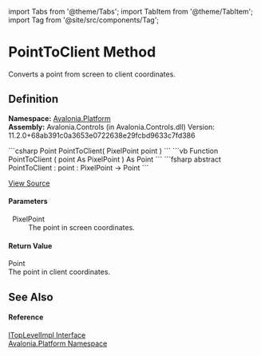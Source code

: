import Tabs from '@theme/Tabs'; 
import TabItem from '@theme/TabItem'; 
import Tag from '@site/src/components/Tag'; 

# PointToClient Method


Converts a point from screen to client coordinates.



## Definition
**Namespace:** <a href="N_Avalonia_Platform">Avalonia.Platform</a>  
**Assembly:** Avalonia.Controls (in Avalonia.Controls.dll) Version: 11.2.0+68ab391c0a3653e0722638e29fcbd9633c7fd386

<Tabs groupId="api-code-preview">
<TabItem value="csharp" label="C#">
```csharp
Point PointToClient(
	PixelPoint point
)
```
</TabItem>
<TabItem value="vb" label="VB">
```vb
Function PointToClient ( 
	point As PixelPoint
) As Point
```
</TabItem>
<TabItem value="fsharp" label="F#">
```fsharp
abstract PointToClient : 
        point : PixelPoint -> Point 
```
</TabItem>
</Tabs>



<a href="https://github.com/AvaloniaUI/Avalonia/tree/master/srcAvalonia.Controls/Platform/ITopLevelImpl.cs" title="View the source code">View Source</a>



#### Parameters
<dl><dt>  PixelPoint</dt><dd>The point in screen coordinates.</dd></dl>

#### Return Value
Point  
The point in client coordinates.

## See Also


#### Reference
<a href="T_Avalonia_Platform_ITopLevelImpl">ITopLevelImpl Interface</a>  
<a href="N_Avalonia_Platform">Avalonia.Platform Namespace</a>  
